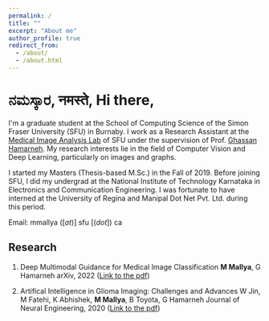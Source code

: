 ```yaml
---
permalink: /
title: ""
excerpt: "About me"
author_profile: true
redirect_from: 
  - /about/
  - /about.html
---
```


<!-- Welcome to my e-home! -->


ನಮಸ್ಕಾರ, नमस्ते, Hi there,
===

I'm a graduate student at the School of Computing Science of the Simon Fraser University (SFU) in Burnaby. I work as a Research Assistant at the [Medical Image Analysis Lab](https://www.medicalimageanalysis.com/) of SFU under the supervision of Prof. [Ghassan Hamarneh](https://scholar.google.com/citations?user=61DdlkAAAAAJ). My research interests lie in the field of Computer Vision and Deep Learning, particularly on images and graphs.

I started my Masters (Thesis-based M.Sc.) in the Fall of 2019. Before joining SFU, I did my undergrad at the National Institute of Technology Karnataka in Electronics and Communication Engineering. I was fortunate to have interned at the University of Regina and Manipal Dot Net Pvt. Ltd. during this period. 

<!-- Here's my [CV](https://drive.google.com/file/d/1Rg--6h9s2V9dd5wZNkomOUAA29ZV3pAq/view?usp=sharing).-->

Email: mmallya ([_at_)] sfu [(_dot_]) ca


Research
---

1. Deep Multimodal Guidance for Medical Image Classification 
**M Mallya**, G Hamarneh
arXiv, 2022 ([Link to the pdf](https://arxiv.org/pdf/2203.05683.pdf))
   
2. Artifical Intelligence in Glioma Imaging: Challenges and Advances
W Jin, M Fatehi, K Abhishek, **M Mallya**, B Toyota, G Hamarneh
Journal of Neural Engineering, 2020 ([Link to the pdf](https://iopscience.iop.org/article/10.1088/1741-2552/ab8131/pdf))
